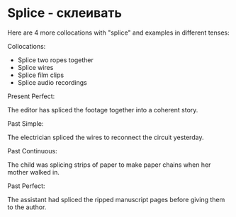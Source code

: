 # Splice - склеивать




Here are 4 more collocations with "splice" and examples in different tenses:

Collocations:

- Splice two ropes together
- Splice wires
- Splice film clips
- Splice audio recordings

Present Perfect:

The editor has spliced the footage together into a coherent story.

Past Simple:

The electrician spliced the wires to reconnect the circuit yesterday.

Past Continuous:

The child was splicing strips of paper to make paper chains when her mother walked in.

Past Perfect:

The assistant had spliced the ripped manuscript pages before giving them to the author.
